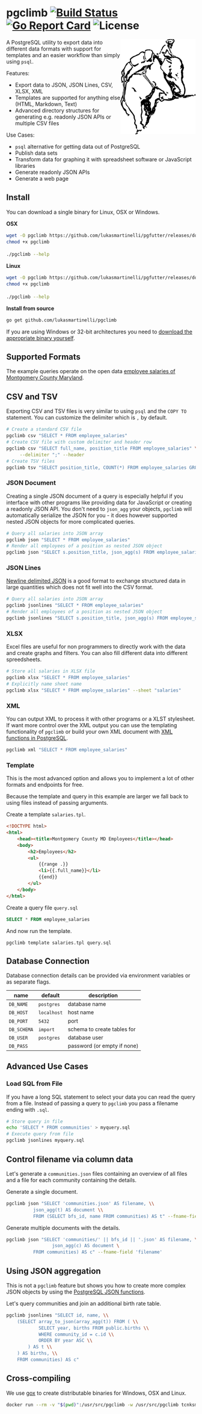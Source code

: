 # pgclimb [![Build Status](https://travis-ci.org/lukasmartinelli/pgclimb.svg?branch=master)](https://travis-ci.org/lukasmartinelli/pgclimb) [![Go Report Card](https://goreportcard.com/badge/github.com/lukasmartinelli/pgclimb)](https://goreportcard.com/report/github.com/lukasmartinelli/pgclimb) ![License](https://img.shields.io/badge/license-MIT%20License-blue.svg)

<img align="right" alt="Climbing elephant" src="logo.png" />

A PostgreSQL utility to export data into different data formats with
support for templates and an easier workflow than simply using `psql`.

Features:
- Export data to JSON, JSON Lines, CSV, XLSX, XML
- Templates are supported for anything else (HTML, Markdown, Text)
- Advanced directory structures for generating e.g. readonly JSON APIs or multiple CSV files

Use Cases:
- `psql` alternative for getting data out of PostgreSQL
- Publish data sets
- Transform data for graphing it with spreadsheet software or JavaScript libraries
- Generate readonly JSON APIs
- Generate a web page

## Install

You can download a single binary for Linux, OSX or Windows.

**OSX**

```bash
wget -O pgclimb https://github.com/lukasmartinelli/pgfutter/releases/download/v0.3.2/pgfutter_darwin_amd64
chmod +x pgclimb

./pgclimb --help
```

**Linux**

```bash
wget -O pgclimb https://github.com/lukasmartinelli/pgfutter/releases/download/v0.3.2/pgfutter_linux_amd64
chmod +x pgclimb

./pgclimb --help
```

**Install from source**

```bash
go get github.com/lukasmartinelli/pgclimb
```

If you are using Windows or 32-bit architectures you need to [download the appropriate binary
yourself](https://github.com/lukasmartinelli/pgclimb/releases/latest).

## Supported Formats

The example queries operate on the open data [employee salaries of Montgomery County Maryland](https://data.montgomerycountymd.gov/Human-Resources/Employee-Salaries-2014/54rh-89p8).

## CSV and TSV

Exporting CSV and TSV files is very similar to using `psql` and the `COPY TO` statement. You can customize the delimiter which is `,` by default.

```bash
# Create a standard CSV file
pgclimb csv "SELECT * FROM employee_salaries"
# Create CSV file with custom delimiter and header row
pgclimb csv "SELECT full_name, position_title FROM employee_salaries" \
     --delimiter ";" --header
# Create TSV files
pgclimb tsv "SELECT position_title, COUNT(*) FROM employee_salaries GROUP BY position_title"
```

### JSON Document

Creating a single JSON document of a query is especially helpful if you
interface with other programs like providing data for JavaScript or creating
a readonly JSON API. You don't need to `json_agg` your objects, `pgclimb` will
automatically serialize the JSON for you - it does however supported nested JSON objects for more complicated queries.

```bash
# Query all salaries into JSON array
pgclimb json "SELECT * FROM employee_salaries"
# Render all employees of a position as nested JSON object
pgclimb json "SELECT s.position_title, json_agg(s) FROM employee_salaries s GROUP BY s.position_title"
```

### JSON Lines

[Newline delimited JSON](http://jsonlines.org/) is a good format to exchange
structured data in large quantities which does not fit well into the CSV format.

```bash
# Query all salaries into JSON array
pgclimb jsonlines "SELECT * FROM employee_salaries"
# Render all employees of a position as nested JSON object
pgclimb jsonlines "SELECT s.position_title, json_agg(s) FROM employee_salaries s GROUP BY s.position_title"
```

### XLSX

Excel files are useful for non programmers to directly work with the data
and create graphs and filters. You can also fill different data into different spreedsheets.

```bash
# Store all salaries in XLSX file
pgclimb xlsx "SELECT * FROM employee_salaries"
# Explicitly name sheet name
pgclimb xlsx "SELECT * FROM employee_salaries" --sheet "salaries"
```

### XML

You can output XML to process it with other programs or a XLST stylesheet.
If want more control over the XML output you can use the templating functionality
of `pgclimb` or build your own XML document with [XML functions in PostgreSQL](https://wiki.postgresql.org/wiki/XML_Support).

```bash
pgclimb xml "SELECT * FROM employee_salaries"
```

### Template

This is the most advanced option and allows you to implement a lot of other formats and endpoints for free.

Because the template and query in this example are larger we fall back to using files instead of passing arguments.

Create a template `salaries.tpl`.

```html
<!DOCTYPE html>
<html>
    <head><title>Montgomery County MD Employees</title></head>
    <body>
        <h2>Employees</h2>
        <ul>
            {{range .}}
            <li>{{.full_name}}</li>
            {{end}}
        </ul>
    </body>
</html>
```

Create a query file `query.sql`

```sql
SELECT * FROM employee_salaries
```

And now run the template.

```
pgclimb template salaries.tpl query.sql
```

## Database Connection

Database connection details can be provided via environment variables
or as separate flags.

name        | default     | description
------------|-------------|------------------------------
`DB_NAME`   | `postgres`  | database name
`DB_HOST`   | `localhost` | host name
`DB_PORT`   | `5432`      | port
`DB_SCHEMA` | `import`    | schema to create tables for
`DB_USER`   | `postgres`  | database user
`DB_PASS`   |             | password (or empty if none)

## Advanced Use Cases

### Load SQL from File

If you have a long SQL statement to select your data you can read
the query from a file. Instead of passing a query to `pgclimb` you 
pass a filename ending with `.sql`.

```bash
# Store query in file
echo 'SELECT * FROM communities' > myquery.sql
# Execute query from file
pgclimb jsonlines myquery.sql
```

## Control filename via column data

Let's generate a `communities.json` files containing an overview of all
files and a file for each community containing the details.

Generate a single document.

```bash
pgclimb json "SELECT 'communities.json' AS filename, \\
          json_agg(t) AS document \\
          FROM (SELECT bfs_id, name FROM communities) AS t" --fname-field 'filename'
```

Generate multiple documents with the details.

```bash
pgclimb json "SELECT 'communities/' || bfs_id || '.json' AS filename, \
                 json_agg(c) AS document \
          FROM communities) AS c" --fname-field 'filename'
```

## Using JSON aggregation

This is not a `pgclimb` feature but shows you how to create more complex
JSON objects by using the [PostgreSQL JSON functions](http://www.postgresql.org/docs/9.5/static/functions-json.html).

Let's query communities and join an additional birth rate table.

```bash
pgclimb jsonlines "SELECT id, name, \\
    (SELECT array_to_json(array_agg(t)) FROM ( \\
            SELECT year, births FROM public.births \\
            WHERE community_id = c.id \\
            ORDER BY year ASC \\
        ) AS t \\
    ) AS births, \\
    FROM communities) AS c"
```

## Cross-compiling

We use [gox](https://github.com/mitchellh/gox) to create distributable
binaries for Windows, OSX and Linux.

```bash
docker run --rm -v "$(pwd)":/usr/src/pgclimb -w /usr/src/pgclimb tcnksm/gox:1.4.2-light
```
